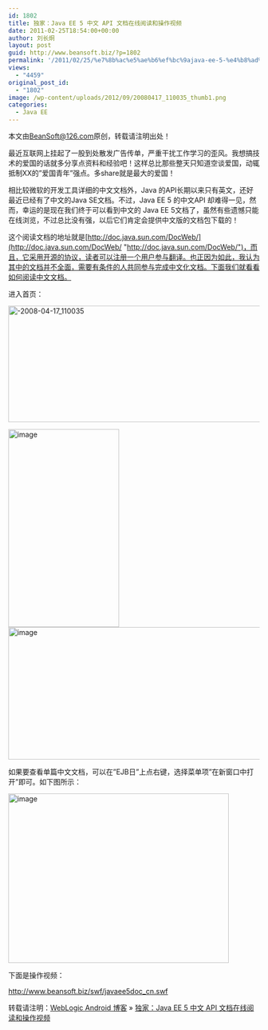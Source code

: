```yaml
---
id: 1802
title: 独家：Java EE 5 中文 API 文档在线阅读和操作视频
date: 2011-02-25T18:54:00+00:00
author: 刘长炯
layout: post
guid: http://www.beansoft.biz/?p=1802
permalink: '/2011/02/25/%e7%8b%ac%e5%ae%b6%ef%bc%9ajava-ee-5-%e4%b8%ad%e6%96%87-api-%e6%96%87%e6%a1%a3%e5%9c%a8%e7%ba%bf%e9%98%85%e8%af%bb%e5%92%8c%e6%93%8d%e4%bd%9c%e8%a7%86%e9%a2%91fixme/'
views:
  - "4459"
original_post_id:
  - "1802"
image: /wp-content/uploads/2012/09/20080417_110035_thumb1.png
categories:
  - Java EE
---
```

本文由<BeanSoft@126.com>原创，转载请注明出处！

最近互联网上挂起了一股到处散发广告传单，严重干扰工作学习的歪风。我想搞技术的爱国的话就多分享点资料和经验吧！这样总比那些整天只知道空谈爱国，动辄抵制XX的&#8221;爱国青年&#8221;强点。多share就是最大的爱国！

相比较微软的开发工具详细的中文文档外，Java 的API长期以来只有英文，还好最近已经有了中文的Java SE文档。不过，Java EE 5 的中文API 却难得一见，然而，幸运的是现在我们终于可以看到中文的 Java EE 5文档了，虽然有些遗憾只能在线浏览，不过总比没有强，以后它们肯定会提供中文版的文档包下载的！

这个阅读文档的地址就是[http://doc.java.sun.com/DocWeb/](http://doc.java.sun.com/DocWeb/ "http://doc.java.sun.com/DocWeb/")，而且，它采用开源的协议，读者可以注册一个用户参与翻译。也正因为如此，我认为其中的文档并不全面，需要有条件的人共同参与完成中文化文档。下面我们就看看如何阅读中文文档。

进入首页：

[<img src="http://www.beansoft.biz/wp-content/uploads/2011/02/20080417_110035_thumb.png" alt="-2008-04-17_110035" height="233" border="0" width="952" />](http://www.beansoft.biz/wp-content/uploads/2011/02/20080417_110035.png)

[<img src="http://www.beansoft.biz/wp-content/uploads/2011/02/image_thumb8.png" alt="image" height="396" border="0" width="222" />](http://www.beansoft.biz/wp-content/uploads/2011/02/image12.png) [<img src="http://www.beansoft.biz/wp-content/uploads/2011/02/image_thumb9.png" alt="image" height="265" border="0" width="716" />](http://www.beansoft.biz/wp-content/uploads/2011/02/image13.png)

如果要查看单篇中文文档，可以在&#8221;EJB日&#8221;上点右键，选择菜单项&#8221;在新窗口中打开&#8221;即可。如下图所示：

[<img src="http://www.beansoft.biz/wp-content/uploads/2011/02/image_thumb10.png" alt="image" height="339" border="0" width="442" />](http://www.beansoft.biz/wp-content/uploads/2011/02/image14.png)

下面是操作视频：

<http://www.beansoft.biz/swf/javaee5doc_cn.swf>

转载请注明：[WebLogic Android 博客](http://www.beansoft.biz) &raquo; [独家：Java EE 5 中文 API 文档在线阅读和操作视频](http://www.beansoft.biz/2011/02/25/%e7%8b%ac%e5%ae%b6%ef%bc%9ajava-ee-5-%e4%b8%ad%e6%96%87-api-%e6%96%87%e6%a1%a3%e5%9c%a8%e7%ba%bf%e9%98%85%e8%af%bb%e5%92%8c%e6%93%8d%e4%bd%9c%e8%a7%86%e9%a2%91fixme/)